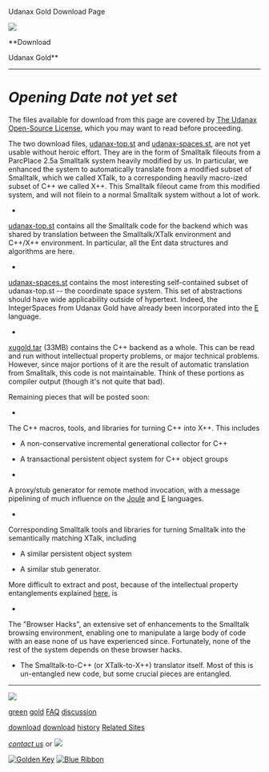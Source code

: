 Udanax Gold Download Page



[![](../../images/logo.gif)](../../index.html)

**Download

Udanax Gold**

---

# *Opening Date not yet set*

The files available for download from this page are covered
by [The Udanax Open-Source License](../../license.html), which
you may want to read before proceeding.

The two download files, [udanax-top.st](udanax-top.st)
and [udanax-spaces.st](udanax-spaces.st), are not yet usable
without heroic effort. They are in the form of Smalltalk fileouts from
a ParcPlace 2.5a Smalltalk system heavily modified by us. In particular,
we enhanced the system to automatically translate from a modified subset
of Smalltalk, which we called XTalk, to a corresponding heavily macro-ized
subset of C++ we called X++. This Smalltalk fileout came from this modified
system, and will not filein to a normal Smalltalk system without a lot
of work.

-

[udanax-top.st](udanax-top.st) contains all the Smalltalk
code for the backend which was shared by translation between the Smalltalk/XTalk
environment and C++/X++ environment. In particular, all the Ent data
structures and algorithms are here.

-

[udanax-spaces.st](udanax-spaces.st) contains the most
interesting self-contained subset of udanax-top.st -- the coordinate
space system. This set of abstractions should have wide applicability
outside of hypertext. Indeed, the IntegerSpaces from Udanax Gold have
already been incorporated into the [E](http://www.erights.org)
language.

-

[xugold.tar](xugold.tar) (33MB) contains the C++ backend
as a whole. This can be read and run without intellectual
property problems, or major technical problems. However, since
major portions of it are the result of automatic translation
from Smalltalk, this code is not maintainable. Think of
these portions as compiler output (though it's not quite
that bad).

Remaining pieces that will be posted soon:

-

The C++ macros, tools, and libraries for turning C++ into X++. This
includes

- A non-conservative incremental generational collector for C++

- A transactional persistent object system for C++ object groups

-

A proxy/stub generator for remote method invocation, with a message
pipelining of much influence on the [Joule](http://www.agorics.com/joule.html)
and [E](http://www.erights.org) languages.

-

Corresponding Smalltalk tools and libraries for turning Smalltalk
into the semantically matching XTalk, including

- A similar persistent object system

- A similar stub generator.

More difficult to extract and post, because of the intellectual property
entanglements explained [here](../index.html), is

-

The "Browser Hacks", an extensive set of enhancements
to the Smalltalk browsing environment, enabling one to manipulate
a large body of code with an ease none of us have experienced since.
Fortunately, none of the rest of the system depends on these browser
hacks.

- The Smalltalk-to-C++ (or XTalk-to-X++) translator itself. Most of
this is un-entangled new code, but some crucial pieces are entangled.





---

[![](../../images/logo.gif)](../../index.html)

[green](../../green/index.html)
[gold](../index.html)
[FAQ](../../FAQ.html)
[discussion](../../discussion/index.html)

[download](../../green/download/index.html)
[download](index.html)
[history](../../history/index.html)
[Related Sites](../../related.html)

*[contact us](../../contact.html)*
or [![](../../images/cmn.gif)](http://www.blindpay.com/crit-me-now.cgi)

[![Golden Key](../../images/key.gif)](http://www.privacy.org/ipc/) [![Blue Ribbon](../../images/ribbon.gif)](http://mirrors.yahoo.com/eff/blueribbon.html)
